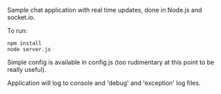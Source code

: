 Sample chat application with real time updates, done in Node.js and socket.io.

To run:
   
    npm install 
    node server.js

Simple config is available in config.js (too rudimentary at this point to be really useful).

Application will log to console and 'debug' and 'exception' log files.
